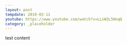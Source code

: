 ```yaml
---
layout: post
tempdate: 2019-03-11
youtube: https://www.youtube.com/watch?v=LLsW2L5HoqQ
category: _placeholder
---
```

test content